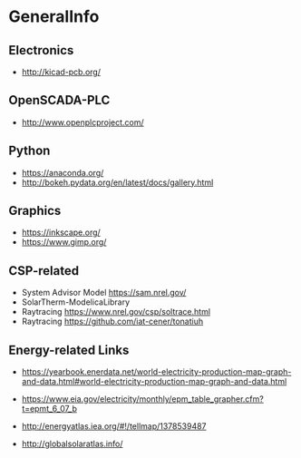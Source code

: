 # GeneralInfo


Electronics
--------------------
* http://kicad-pcb.org/


OpenSCADA-PLC
---------------
* http://www.openplcproject.com/

Python
----------------
* https://anaconda.org/
* http://bokeh.pydata.org/en/latest/docs/gallery.html



Graphics
----------------
* https://inkscape.org/
* https://www.gimp.org/


CSP-related
----------------
* System Advisor Model  https://sam.nrel.gov/
* SolarTherm-ModelicaLibrary  
* Raytracing   https://www.nrel.gov/csp/soltrace.html
* Raytracing https://github.com/iat-cener/tonatiuh


Energy-related Links 
----------------

* https://yearbook.enerdata.net/world-electricity-production-map-graph-and-data.html#world-electricity-production-map-graph-and-data.html
* https://www.eia.gov/electricity/monthly/epm_table_grapher.cfm?t=epmt_6_07_b

* http://energyatlas.iea.org/#!/tellmap/1378539487
* http://globalsolaratlas.info/
